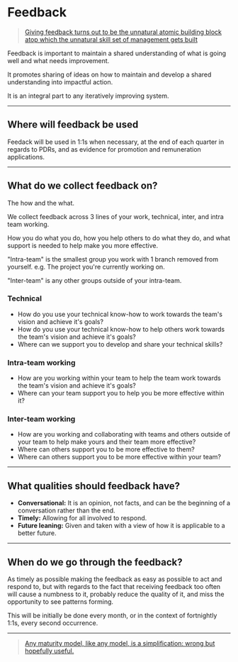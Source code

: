 # Feedback

> [Giving feedback turns out to be the unnatural atomic building block atop which the unnatural skill set of management gets built](https://a16z.com/2012/10/17/making-yourself-a-ceo/)

Feedback is important to maintain a shared understanding of what is going well and what needs improvement.

It promotes sharing of ideas on how to maintain and develop a shared understanding into impactful action.

It is an integral part to any iteratively improving system.

---

## Where will feedback be used

Feedack will be used in 1:1s when necessary, at the end of each quarter in regards to PDRs, and as evidence for promotion and remuneration applications.

---

## What do we collect feedback on?

The how and the what.

We collect feedback across 3 lines of your work, technical, inter, and intra team working.

How you do what you do, how you help others to do what they do, and what support is needed to help make you more effective.

"Intra-team" is the smallest group you work with 1 branch removed from yourself. e.g. The project you're currently working on.

"Inter-team" is any other groups outside of your intra-team.

### Technical

- How do you use your technical know-how to work towards the team's vision and achieve it's goals?
- How do you use your technical know-how to help others work towards the team's vision and achieve it's goals?
- Where can we support you to develop and share your technical skills?

### Intra-team working

- How are you working within your team to help the team work towards the team's vision and achieve it's goals?
- Where can your team support you to help you be more effective within it?

### Inter-team working

- How are you working and collaborating with teams and others outside of your team to help make yours and their team more effective?
- Where can others support you to be more effective to them?
- Where can others support you to be more effective within your team?

---

## What qualities should feedback have?

- **Conversational:** It is an opinion, not facts, and can be the beginning of a conversation rather than the end.
- **Timely:** Allowing for all involved to respond.
- **Future leaning:** Given and taken with a view of how it is applicable to a better future.

---

## When do we go through the feedback?

As timely as possible making the feedback as easy as possible to act and respond to, but with regards to the fact that receiving feedback too often will cause a numbness to it, probably reduce the quality of it, and miss the opportunity to see patterns forming.

This will be initially be done every month, or in the context of fortnightly 1:1s, every second occurrence.

---

> [Any maturity model, like any model, is a simplification: wrong but hopefully useful.](https://martinfowler.com/bliki/MaturityModel.html)
